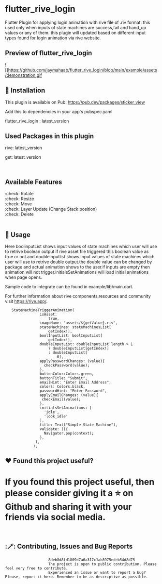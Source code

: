 # flutter_rive_login

Flutter Plugin for applying login animation with rive file of .riv format.
this used only when inputs of state machines are success,fail and hand_up values or any of them.
this plugin will updated based on different input types found for login animation via rive website.

## Preview of flutter_rive_login
![]https://github.com/jaymahaab/flutter_rive_login/blob/main/example/assets/demonstration.gif

## :rocket: Installation

This plugin is available on Pub: https://pub.dev/packages/sticker_view

Add this to dependencies in your app's pubspec.yaml

flutter_rive_login : latest_version

## Used Packages in this plugin

rive: latest_version

get: latest_version

<br>

## Available Features

:check:   Rotate </br>
:check:   Resize</br>
:check:   Move</br>
:check:   Layer Update (Change Stack position)</br>
:check:   Delete
<br>
<br>

## :bookmark: Usage
Here boolinputList shows input values of state machines which user will use to retrive boolean output if rive asset file
triggered this boolean value as true or not.and doubleinputlist shows input values of state machines which user will use to
retrive double output.the double value can be changed by package and actual animation shows to the user.if inputs are empty
then animation will not trigger.initialsSetAnimations will load initial animations when page opens.

Sample code to integrate can be found in example/lib/main.dart.

For further information about rive components,resources and community visit https://rive.app/.

       StateMachineTriggerAnimation(
                    isAsset:
                        true,
                    imageName: "assets/${getValue}.riv",
                    stateMachines: stateMachinesList[
                        getIndex!],
                    boolInputList: boolInputList[
                        getIndex!],
                    doubleInputList: doubleInputList.length > 1
                        ? doubleInputList[getIndex!]
                        : doubleInputList[
                            0],
                    applyPasswordChanges: (value){
                      checkPassword(value);
                    },
                    buttonColor:Colors.green,
                    buttonTitle: "Submit",
                    emailHint: "Enter Email Address",
                    colors: Colors.black,
                    passwordHint: "Enter Password",
                    applyEmailChanges: (value){
                     checkEmail(value);
                    },
                    initialsSetAnimations: [
                      'idle',
                      'look_idle'
                    ],
                    title: Text("Simple State Machine"),
                    validate: (){
                      Navigator.pop(context);
                    },
                  ),
                 ),

## ❤️ Found this project useful?
If you found this project useful, then please consider giving it a ⭐ on Github and sharing it with your friends via social media.
=======

<br>

## :🪄: Contributing, Issues and Bug Reports

                        8deb8d8fd1809d7a6a317c1ab8975edeb54d8d75
                        The project is open to public contribution. Please feel very free to contribute.
                        Experienced an issue or want to report a bug? Please, report it here. Remember to be as descriptive as possible.